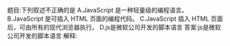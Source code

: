 题目:下列叙述不正确的是
A.JavaScript 是一种轻量级的编程语言。
B.JavaScript 是可插入 HTML 页面的编程代码。
C.JavaScript 插入 HTML 页面后，可由所有的现代浏览器执行。
D.js是微软公司开发的脚本语言
答案:js是微软公司开发的脚本语言
解释: